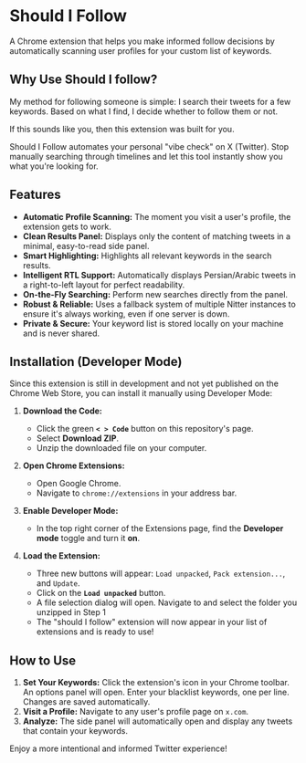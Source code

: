 # Should I Follow

A Chrome extension that helps you make informed follow decisions by automatically scanning user profiles for your custom list of keywords.

## Why Use Should I follow?

My method for following someone is simple: I search their tweets for a few keywords. Based on what I find, I decide whether to follow them or not.

If this sounds like you, then this extension was built for you.

Should I Follow automates your personal "vibe check" on X (Twitter). Stop manually searching through timelines and let this tool instantly show you what you're looking for.

## Features

- **Automatic Profile Scanning:** The moment you visit a user's profile, the extension gets to work.
- **Clean Results Panel:** Displays only the content of matching tweets in a minimal, easy-to-read side panel.
- **Smart Highlighting:** Highlights all relevant keywords in the search results.
- **Intelligent RTL Support:** Automatically displays Persian/Arabic tweets in a right-to-left layout for perfect readability.
- **On-the-Fly Searching:** Perform new searches directly from the panel.
- **Robust & Reliable:** Uses a fallback system of multiple Nitter instances to ensure it's always working, even if one server is down.
- **Private & Secure:** Your keyword list is stored locally on your machine and is never shared.

## Installation (Developer Mode)

Since this extension is still in development and not yet published on the Chrome Web Store, you can install it manually using Developer Mode:

1.  **Download the Code:**
    - Click the green **`< > Code`** button on this repository's page.
    - Select **Download ZIP**.
    - Unzip the downloaded file on your computer.

2.  **Open Chrome Extensions:**
    - Open Google Chrome.
    - Navigate to `chrome://extensions` in your address bar.

3.  **Enable Developer Mode:**
    - In the top right corner of the Extensions page, find the **Developer mode** toggle and turn it **on**.

4.  **Load the Extension:**
    - Three new buttons will appear: `Load unpacked`, `Pack extension...`, and `Update`.
    - Click on the **`Load unpacked`** button.
    - A file selection dialog will open. Navigate to and select the folder you unzipped in Step 1
    - The "should I follow" extension will now appear in your list of extensions and is ready to use!

## How to Use

1.  **Set Your Keywords:** Click the extension's icon in your Chrome toolbar. An options panel will open. Enter your blacklist keywords, one per line. Changes are saved automatically.
2.  **Visit a Profile:** Navigate to any user's profile page on `x.com`.
3.  **Analyze:** The side panel will automatically open and display any tweets that contain your keywords.

Enjoy a more intentional and informed Twitter experience!